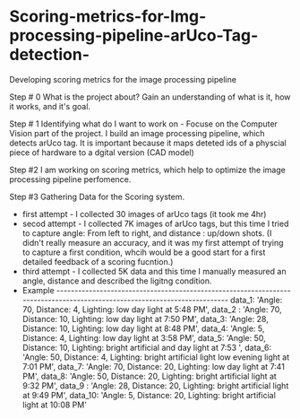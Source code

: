 # Scoring-metrics-for-Img-processing-pipeline-arUco-Tag-detection-
Developing scoring metrics for the image processing pipeline 

Step # 0 What is the project about? Gain an understanding of what is it, how it works, and it's  goal. 

Step # 1 Identifying what do I want to work on -  Focuse on the Computer Vision part of the project. I build an image processing pipeline, which detects arUco tag. It is important because it maps deteted ids of a physcial piece of hardware to a dgital version (CAD model)

Step #2 I am working on scoring metrics, which help to optimize the image processing pipeline perfomence. 

Step #3 Gathering Data for the Scoring system. 
 + first attempt - I collected 30 images of arUco tags (it took me 4hr)
 + secod attempt - I collected 7K images of arUco tags, but this time I tried to capture angle: From left to right, and distance : up/down shots. (I didn't really measure an accuracy, and it was my first attempt of trying to capture a first condition, whcih would be a good start for a first detailed feedback of a scoring fucntion.)
 + third attempt - I collected 5K data and this time I manually measured an angle, distance and described the ligitng condition.
 + Example --------------------------------------------------------------------------------------------------------------------------
        data_1: 'Angle: 70, Distance: 4, Lighting: low day light at 5:48 PM',
        data_2 : 'Angle: 70, Distance: 10, Lighting: low day light at 7:50 PM',
        data_3: 'Angle: 28, Distance: 10, Lighting: low day light at 8:48 PM',
        data_4: 'Angle: 5, Distance: 4, Lighting: low day light at 3:58 PM',
        data_5: 'Angle: 50, Distance: 10, Lighting: bright artificial and day light at 7:53 ',
        data_6: 'Angle: 50, Distance: 4, Lighting: bright artificial light low evening light at 7:01 PM',
        data_7: 'Angle: 70, Distance: 20, Lighting: low day light at 7:41 PM',
        data_8: 'Angle: 50, Distance: 20, Lighting: bright artificial light at 9:32 PM',
        data_9 : 'Angle: 28, Distance: 20, Lighting: bright artificial light at 9:49 PM',
        data_10: 'Angle: 5, Distance: 20, Lighting: bright artificial light at 10:08 PM'

